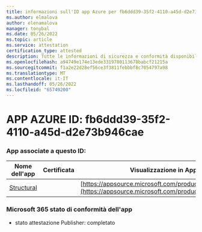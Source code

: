 ```yaml
---
title: informazioni sull'ID app Azure per fb6ddd39-35f2-4110-a45d-d2e73b946cae
ms.author: elmalova
author: elenamalova
manager: tonybal
ms.date: 05/26/2022
ms.topic: article
ms.service: attestation
certification_type: attested
description: Tutte le informazioni di sicurezza e conformità disponibili per fb6ddd39-35f2-4110-a45d-d2e73b946cae.
ms.openlocfilehash: a94749e174e13ede3319780113678babcf21215a
ms.sourcegitcommit: f1a2e22d28ef56ce3f3811febbbf8c7054797a98
ms.translationtype: MT
ms.contentlocale: it-IT
ms.lasthandoff: 05/26/2022
ms.locfileid: "65749200"
---
```

# <a name="azure-app-id-fb6ddd39-35f2-4110-a45d-d2e73b946cae"></a>APP AZURE ID: fb6ddd39-35f2-4110-a45d-d2e73b946cae


### <a name="apps-associated-with-this-id"></a>App associate a questo ID:
| **Nome dell'app** | **Certificata** | **Visualizzazione in AppSource** |
|--------------|---------------|-----------------------|
| [Structural](../forward/WA200002514.md) |  | [https://appsource.microsoft.com/product/office/WA200002514](https://appsource.microsoft.com/product/office/WA200002514) |

### <a name="microsoft-365-app-compliance-status"></a>Microsoft 365 stato di conformità dell'app
- stato attestazione Publisher: completato
